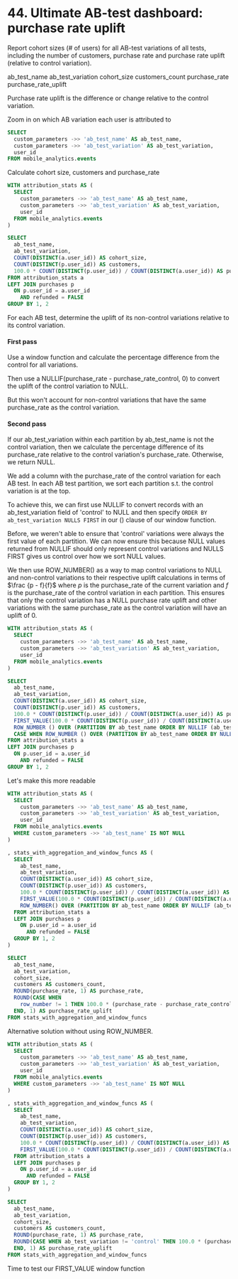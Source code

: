 # 44. Ultimate AB-test dashboard: purchase rate uplift 

Report cohort sizes (# of users) for all AB-test variations of all tests, including the number of customers, purchase rate and purchase rate uplift (relative to control variation).

ab_test_name
ab_test_variation
cohort_size
customers_count
purchase_rate
purchase_rate_uplift

Purchase rate uplift is the difference or change relative to the control variation.


Zoom in on which AB variation each user is attributed to

```sql
SELECT 
  custom_parameters ->> 'ab_test_name' AS ab_test_name,
  custom_parameters ->> 'ab_test_variation' AS ab_test_variation,
  user_id
FROM mobile_analytics.events
```

Calculate cohort size, customers and purchase_rate

```sql
WITH attribution_stats AS (
  SELECT 
    custom_parameters ->> 'ab_test_name' AS ab_test_name,
    custom_parameters ->> 'ab_test_variation' AS ab_test_variation,
    user_id
  FROM mobile_analytics.events 
)

SELECT 
  ab_test_name,
  ab_test_variation,
  COUNT(DISTINCT(a.user_id)) AS cohort_size,
  COUNT(DISTINCT(p.user_id)) AS customers,
  100.0 * COUNT(DISTINCT(p.user_id)) / COUNT(DISTINCT(a.user_id)) AS purchase_rate
FROM attribution_stats a
LEFT JOIN purchases p
  ON p.user_id = a.user_id
    AND refunded = FALSE
GROUP BY 1, 2
```

For each AB test, determine the uplift of its non-control variations relative to its control variation.

#### First pass

Use a window function and calculate the percentage difference from the control for all variations. 

Then use a NULLIF(purchase_rate - purchase_rate_control, 0) to convert the uplift of the control variation to NULL.

But this won't account for non-control variations that have the same purchase_rate as the control variation.


#### Second pass

If our ab_test_variation within each partition by ab_test_name is not the control variation, then we calculate the percentage difference of its purchase_rate relative to the control variation's purchase_rate. Otherwise, we return NULL.

We add a column with the purchase_rate of the control variation for each AB test. In each AB test partition, we sort each partition s.t. the control variation is at the top. 

To achieve this, we can first use NULLIF to convert records with an ab_test_variation field of 'control' to NULL and then specify `ORDER BY ab_test_variation NULLS FIRST` in our () clause of our window function.

Before, we weren't able to ensure that 'control' variations were always the first value of each partition. We can now ensure this because NULL values returned from NULLIF should only represent control variations and NULLS FIRST gives us control over how we sort NULL values. 

We then use ROW_NUMBER() as a way to map control variations to NULL and non-control variations to their respective uplift calculations in terms of $\frac {p - f}{f}$ where $p$ is the purchase_rate of the current variation and $f$ is the purchase_rate of the control variation in each partition. This ensures that only the control variation has a NULL purchase rate uplift and other variations with the same purchase_rate as the control variation will have an uplift of 0.

```sql
WITH attribution_stats AS (
  SELECT 
    custom_parameters ->> 'ab_test_name' AS ab_test_name,
    custom_parameters ->> 'ab_test_variation' AS ab_test_variation,
    user_id
  FROM mobile_analytics.events 
)

SELECT 
  ab_test_name,
  ab_test_variation,
  COUNT(DISTINCT(a.user_id)) AS cohort_size,
  COUNT(DISTINCT(p.user_id)) AS customers,
  100.0 * COUNT(DISTINCT(p.user_id)) / COUNT(DISTINCT(a.user_id)) AS purchase_rate,
  FIRST_VALUE(100.0 * COUNT(DISTINCT(p.user_id)) / COUNT(DISTINCT(a.user_id)) ) OVER (PARTITION BY ab_test_name ORDER BY NULLIF(ab_test_variation, 'control') NULLS FIRST),
  ROW_NUMBER () OVER (PARTITION BY ab_test_name ORDER BY NULLIF (ab_test_variation, 'control') NULLS FIRST),
  CASE WHEN ROW_NUMBER () OVER (PARTITION BY ab_test_name ORDER BY NULLIF (ab_test_variation, 'control') NULLS FIRST) != 1 THEN 100.0 * (100.0 * COUNT(DISTINCT(p.user_id)) / COUNT(DISTINCT(a.user_id)) - FIRST_VALUE(100.0 * COUNT(DISTINCT(p.user_id)) / COUNT(DISTINCT(a.user_id)) ) OVER (PARTITION BY ab_test_name ORDER BY NULLIF(ab_test_variation, 'control') NULLS FIRST)) / FIRST_VALUE(100.0 * COUNT(DISTINCT(p.user_id)) / COUNT(DISTINCT(a.user_id)) ) OVER (PARTITION BY ab_test_name ORDER BY NULLIF(ab_test_variation, 'control') NULLS FIRST) END
FROM attribution_stats a
LEFT JOIN purchases p
  ON p.user_id = a.user_id
    AND refunded = FALSE
GROUP BY 1, 2
```

Let's make this more readable

```sql
WITH attribution_stats AS (
  SELECT 
    custom_parameters ->> 'ab_test_name' AS ab_test_name,
    custom_parameters ->> 'ab_test_variation' AS ab_test_variation,
    user_id
  FROM mobile_analytics.events
  WHERE custom_parameters ->> 'ab_test_name' IS NOT NULL
)

, stats_with_aggregation_and_window_funcs AS (
  SELECT 
    ab_test_name,
    ab_test_variation,
    COUNT(DISTINCT(a.user_id)) AS cohort_size,
    COUNT(DISTINCT(p.user_id)) AS customers,
    100.0 * COUNT(DISTINCT(p.user_id)) / COUNT(DISTINCT(a.user_id)) AS purchase_rate,
    FIRST_VALUE(100.0 * COUNT(DISTINCT(p.user_id)) / COUNT(DISTINCT(a.user_id))) OVER (PARTITION BY ab_test_name ORDER BY NULLIF(ab_test_variation, 'control') NULLS FIRST) AS purchase_rate_control,
    ROW_NUMBER() OVER (PARTITION BY ab_test_name ORDER BY NULLIF (ab_test_variation, 'control') NULLS FIRST)
  FROM attribution_stats a
  LEFT JOIN purchases p
    ON p.user_id = a.user_id
      AND refunded = FALSE
  GROUP BY 1, 2
)

SELECT 
  ab_test_name,
  ab_test_variation,
  cohort_size,
  customers AS customers_count,
  ROUND(purchase_rate, 1) AS purchase_rate,
  ROUND(CASE WHEN 
    row_number != 1 THEN 100.0 * (purchase_rate - purchase_rate_control) / purchase_rate_control
  END, 1) AS purchase_rate_uplift
FROM stats_with_aggregation_and_window_funcs
```


Alternative solution without using ROW_NUMBER.

```sql
WITH attribution_stats AS (
  SELECT 
    custom_parameters ->> 'ab_test_name' AS ab_test_name,
    custom_parameters ->> 'ab_test_variation' AS ab_test_variation,
    user_id
  FROM mobile_analytics.events
  WHERE custom_parameters ->> 'ab_test_name' IS NOT NULL
)

, stats_with_aggregation_and_window_funcs AS (
  SELECT 
    ab_test_name,
    ab_test_variation,
    COUNT(DISTINCT(a.user_id)) AS cohort_size,
    COUNT(DISTINCT(p.user_id)) AS customers,
    100.0 * COUNT(DISTINCT(p.user_id)) / COUNT(DISTINCT(a.user_id)) AS purchase_rate,
    FIRST_VALUE(100.0 * COUNT(DISTINCT(p.user_id)) / COUNT(DISTINCT(a.user_id))) OVER (PARTITION BY ab_test_name ORDER BY NULLIF(ab_test_variation, 'control') NULLS FIRST) AS purchase_rate_control
  FROM attribution_stats a
  LEFT JOIN purchases p
    ON p.user_id = a.user_id
      AND refunded = FALSE
  GROUP BY 1, 2
)

SELECT 
  ab_test_name,
  ab_test_variation,
  cohort_size,
  customers AS customers_count,
  ROUND(purchase_rate, 1) AS purchase_rate,
  ROUND(CASE WHEN ab_test_variation != 'control' THEN 100.0 * (purchase_rate - purchase_rate_control) / purchase_rate_control
  END, 1) AS purchase_rate_uplift
FROM stats_with_aggregation_and_window_funcs
```


Time to test our FIRST_VALUE window function
